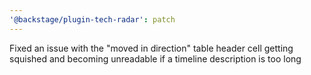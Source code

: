 ```yaml
---
'@backstage/plugin-tech-radar': patch
---
```


Fixed an issue with the "moved in direction" table header cell getting squished and becoming unreadable if a timeline description is too long
